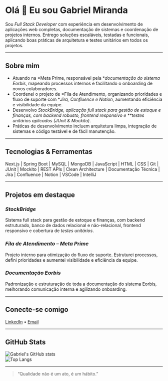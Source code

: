 # Olá 👋 Eu sou Gabriel Miranda

Sou *Full Stack Developer* com experiência em desenvolvimento de aplicações web completas, documentação de sistemas e coordenação de projetos internos. Entrego soluções escaláveis, testadas e funcionais, aplicando boas práticas de arquitetura e testes unitários em todos os projetos.

---

## Sobre mim

- Atuando na *Meta Prime, responsável pela **documentação do sistema Eorbis*, mapeando processos internos e facilitando o onboarding de novos colaboradores.  
- Coordenei o projeto de *Fila de Atendimento, organizando prioridades e fluxo de suporte com **Jira, Confluence e Notion*, aumentando eficiência e visibilidade da equipe.  
- Desenvolvo *StockBridge, aplicação full stack para gestão de estoque e finanças, com backend robusto, frontend responsivo e **testes unitários aplicados (JUnit & Mockito)*.  
- Práticas de desenvolvimento incluem arquitetura limpa, integração de sistemas e código testável e de fácil manutenção.  

---

## Tecnologias & Ferramentas

Next.js | Spring Boot | MySQL | MongoDB | JavaScript | HTML | CSS | Git | JUnit | Mockito | REST APIs | Clean Architecture | Documentação Técnica | Jira | Confluence | Notion | VSCode | IntelliJ

---

## Projetos em destaque

### *StockBridge*
Sistema full stack para gestão de estoque e finanças, com backend estruturado, banco de dados relacional e não-relacional, frontend responsivo e cobertura de *testes unitários*.

### *Fila de Atendimento – Meta Prime*
Projeto interno para otimização do fluxo de suporte. Estruturei processos, defini prioridades e aumentei visibilidade e eficiência da equipe.

### *Documentação Eorbis*
Padronização e estruturação de toda a documentação do sistema Eorbis, melhorando comunicação interna e agilizando onboarding.

---

## Conecte-se comigo

[LinkedIn](https://www.linkedin.com/in/gabriel-miranda-964ba9330) • [Email](gmfa2004@gmail.com)

---

## GitHub Stats

![Gabriel's GitHub stats](https://github-readme-stats.vercel.app/api?username=Miranda-FA&show_icons=true&theme=tokyonight)  
![Top Langs](https://github-readme-stats.vercel.app/api/top-langs/?username=Miranda-FA&layout=compact&theme=tokyonight)

---

> “Qualidade não é um ato, é um hábito.”
